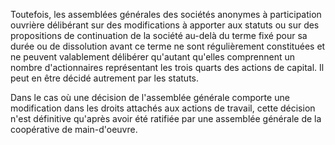   
 Toutefois, les assemblées générales des sociétés anonymes à participation ouvrière délibérant sur des modifications à apporter aux statuts ou sur des propositions de continuation de la société au-delà du terme fixé pour sa durée ou de dissolution avant ce terme ne sont régulièrement constituées et ne peuvent valablement délibérer qu'autant qu'elles comprennent un nombre d'actionnaires représentant les trois quarts des actions de capital. Il peut en être décidé autrement par les statuts.  

  
 Dans le cas où une décision de l'assemblée générale comporte une modification dans les droits attachés aux actions de travail, cette décision n'est définitive qu'après avoir été ratifiée par une assemblée générale de la coopérative de main-d'oeuvre.  
